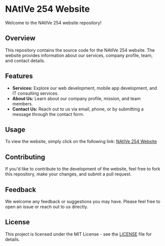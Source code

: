 # NAtIVe 254 Website

Welcome to the NAtIVe 254 website repository!

## Overview

This repository contains the source code for the NAtIVe 254 website. The website provides information about our services, company profile, team, and contact details.

## Features

- **Services:** Explore our web development, mobile app development, and IT consulting services.
- **About Us:** Learn about our company profile, mission, and team members.
- **Contact Us:** Reach out to us via email, phone, or by submitting a message through the contact form.

## Usage

To view the website, simply click on the following link: [NAtIVe 254 Website](https://your-website-url-here.com)

## Contributing

If you'd like to contribute to the development of the website, feel free to fork this repository, make your changes, and submit a pull request.

## Feedback

We welcome any feedback or suggestions you may have. Please feel free to open an issue or reach out to us directly.

## License

This project is licensed under the MIT License - see the [LICENSE](LICENSE) file for details.
